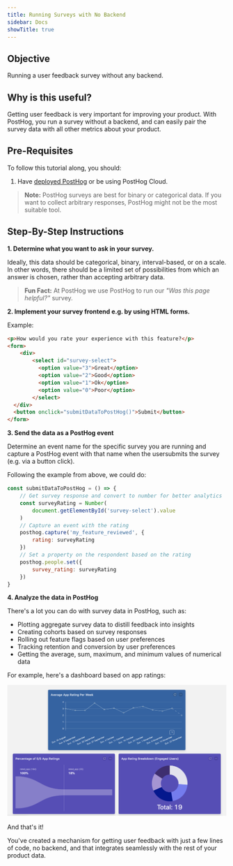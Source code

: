 ```yaml
---
title: Running Surveys with No Backend
sidebar: Docs
showTitle: true
---
```


## Objective

Running a user feedback survey without any backend.

## Why is this useful?

Getting user feedback is very important for improving your product. With PostHog, you run a survey without a backend, and can easily pair the survey data with all other metrics about your product.

## Pre-Requisites

To follow this tutorial along, you should:

1. Have [deployed PostHog](/docs/deployment) or be using PostHog Cloud.

> **Note:** PostHog surveys are best for binary or categorical data. If you want to collect arbitrary responses, PostHog might not be the most suitable tool.

## Step-By-Step Instructions

**1. Determine what you want to ask in your survey.**
   
Ideally, this data should be categorical, binary, interval-based, or on a scale. In other words, there should be a limited set of possibilities from which an answer is chosen, rather than accepting arbitrary data.
    
> **Fun Fact:** At PostHog we use PostHog to run our _"Was this page helpful?"_ survey.

**2. Implement your survey frontend e.g. by using HTML forms.**

Example:

```html
<p>How would you rate your experience with this feature?</p>
<form>
	<div>
  		<select id="survey-select">
          <option value="3">Great</option>
          <option value="2">Good</option>
          <option value="1">Ok</option>
          <option value="0">Poor</option>
        </select>
  </div>
  <button onclick="submitDataToPostHog()">Submit</button>
</form> 
```

**3. Send the data as a PostHog event**

Determine an event name for the specific survey you are running and capture a PostHog event with that name when the usersubmits the survey (e.g. via a button click).

Following the example from above, we could do:

```js
const submitDataToPostHog = () => {
    // Get survey response and convert to number for better analytics
    const surveyRating = Number(
        document.getElementById('survey-select').value
    )
    // Capture an event with the rating
    posthog.capture('my_feature_reviewed', {
        rating: surveyRating
    })
    // Set a property on the respondent based on the rating
    posthog.people.set({
        survey_rating: surveyRating
    })
}
```

**4. Analyze the data in PostHog**

There's a lot you can do with survey data in PostHog, such as:

- Plotting aggregate survey data to distill feedback into insights
- Creating cohorts based on survey responses 
- Rolling out feature flags based on user preferences
- Tracking retention and conversion by user preferences 
- Getting the average, sum, maximum, and minimum values of numerical data

For example, here's a dashboard based on app ratings:

![PostHog Survey Dashboard](../../../images/tutorials/survey/survey-dashboard.png)

And that's it! 

You've created a mechanism for getting user feedback with just a few lines of code, no backend, and that integrates seamlessly with the rest of your product data. 
